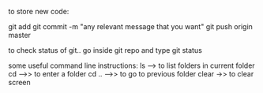 to store new code:

git add <files to be added>
git commit -m "any relevant message that you want"
git push origin master

to check status of git.. go inside git repo and type 
git status

some useful command line instructions:
ls --> to list folders in current folder
cd <folder name>   -->> to enter a folder
cd ..  -->> to go to previous folder
clear  ->> to clear screen